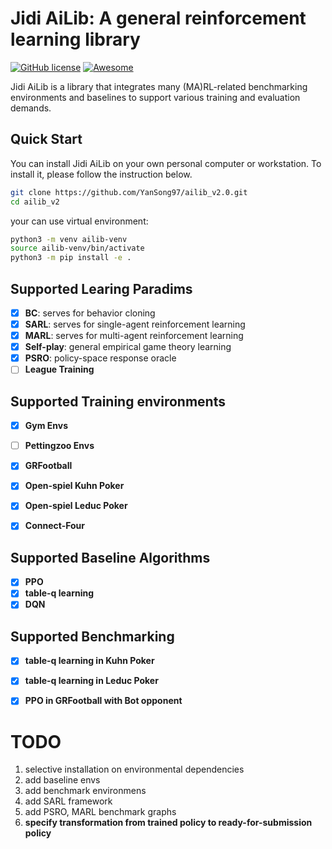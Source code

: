 # Jidi AiLib: A general reinforcement learning library
[![GitHub license](https://img.shields.io/badge/License-Apache%202.0-blue.svg)](https://github.com/KornbergFresnel/Expground/blob/master/LICENSE)
[![Awesome](https://awesome.re/badge.svg)](https://awesome.re)

Jidi AiLib is a library that integrates many (MA)RL-related benchmarking environments and baselines to support various training and evaluation demands. 

## Quick Start

You can install Jidi AiLib on your own personal computer or workstation. To install it, please follow the instruction below.

```bash
git clone https://github.com/YanSong97/ailib_v2.0.git
cd ailib_v2
```

your can use virtual environment:
```bash
python3 -m venv ailib-venv
source ailib-venv/bin/activate
python3 -m pip install -e .
```


## Supported Learing Paradims
- [x] **BC**: serves for behavior cloning
- [x] **SARL**: serves for single-agent reinforcement learning
- [x] **MARL**: serves for multi-agent reinforcement learning
- [x] **Self-play**: general empirical game theory learning
- [x] **PSRO**: policy-space response oracle
- [ ] **League Training**

## Supported Training environments
- [x] **Gym Envs**
- [ ] **Pettingzoo Envs**
- [x] **GRFootball**
- [x] **Open-spiel Kuhn Poker**
- [x] **Open-spiel Leduc Poker**
- [x] **Connect-Four**


## Supported Baseline Algorithms
- [x] **PPO**
- [x] **table-q learning**
- [x] **DQN**

## Supported Benchmarking
- [x] **table-q learning in Kuhn Poker**
- [x] **table-q learning in Leduc Poker**
- [x] **PPO in GRFootball with Bot opponent**




# TODO
1. selective installation on environmental dependencies
2. add baseline envs
3. add benchmark environmens
4. add SARL framework
5. add PSRO, MARL benchmark graphs
6. **specify transformation from trained policy to ready-for-submission policy**
